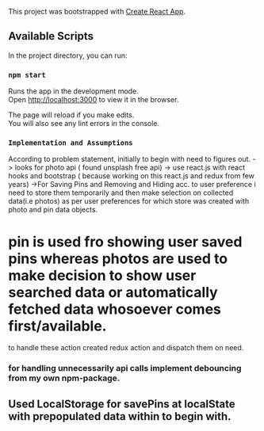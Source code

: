 This project was bootstrapped with [Create React App](https://github.com/facebook/create-react-app).

## Available Scripts

In the project directory, you can run:

### `npm start`

Runs the app in the development mode.<br />
Open [http://localhost:3000](http://localhost:3000) to view it in the browser.

The page will reload if you make edits.<br />
You will also see any lint errors in the console.

### `Implementation and Assumptions`

According to problem statement, initially to begin with need to figures out.
-> looks for photo api ( found unsplash free api)
-> use react.js with react hooks and bootstrap ( because working on this react.js and redux from few years)
->For Saving Pins and Removing and Hiding acc. to user preference i need to store them temporarily and then make selection on collected data(i.e photos) as per user preferences for which store was created with photo and pin data objects. 
# pin is used fro showing user saved pins whereas photos are used to make decision to show user searched data or automatically fetched data whosoever comes first/available.
to handle these action created redux action and dispatch them on need.

### for handling unnecessarily api calls implement debouncing from my own npm-package.

## Used LocalStorage for savePins at localState with prepopulated data within to begin with. ##








